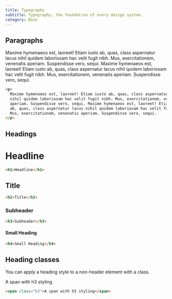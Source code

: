 ```yaml
---
title: Typography
subtitle: Typography, the foundation of every design system.
category: Base
---
```


## Paragraphs

<p>
  Maxime hymenaeos est, laoreet! Etiam iusto ab, quas, class aspernatur lacus
  nihil quidem laboriosam hac velit fugit nibh. Mus, exercitationem, venenatis
  aperiam. Suspendisse vero, sequi. Maxime hymenaeos est, laoreet! Etiam iusto
  ab, quas, class aspernatur lacus nihil quidem laboriosam hac velit fugit nibh.
  Mus, exercitationem, venenatis aperiam. Suspendisse vero, sequi.
</p>

```html
<p>
  Maxime hymenaeos est, laoreet! Etiam iusto ab, quas, class aspernatur lacus
  nihil quidem laboriosam hac velit fugit nibh. Mus, exercitationem, venenatis
  aperiam. Suspendisse vero, sequi. Maxime hymenaeos est, laoreet! Etiam iusto
  ab, quas, class aspernatur lacus nihil quidem laboriosam hac velit fugit nibh.
  Mus, exercitationem, venenatis aperiam. Suspendisse vero, sequi.
</p>
```

## Headings

<h1>Headline</h1>

```html
<h1>Headline</h1>
```

<h2>Title</h2>

```html
<h2>Title</h2>
```

<h3>Subheader</h3>

```html
<h3>Subheader</h3>
```

<h4>Small Heading</h4>

```html
<h4>Small Heading</h4>
```

## Heading classes

You can apply a heading style to a non-header element with a class.

<span class="h3">A span with h3 styling</span>

```html
<span class="h3">A span with h3 styling</span>
```

